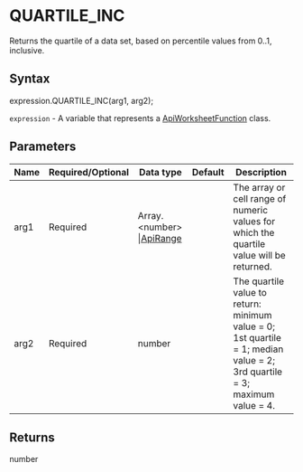 # QUARTILE_INC

Returns the quartile of a data set, based on percentile values from 0..1, inclusive.

## Syntax

expression.QUARTILE_INC(arg1, arg2);

`expression` - A variable that represents a [ApiWorksheetFunction](../ApiWorksheetFunction.md) class.

## Parameters

| **Name** | **Required/Optional** | **Data type** | **Default** | **Description** |
| ------------- | ------------- | ------------- | ------------- | ------------- |
| arg1 | Required | Array.&lt;number&gt; &#124;[ApiRange](../../ApiRange/ApiRange.md) |  | The array or cell range of numeric values for which the quartile value will be returned. |
| arg2 | Required | number |  | The quartile value to return: minimum value = 0; 1st quartile = 1; median value = 2; 3rd quartile = 3; maximum value = 4. |

## Returns

number